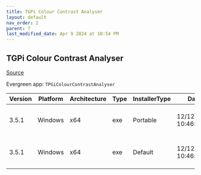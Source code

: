 ```yaml
---
title: TGPi Colour Contrast Analyser
layout: default
nav_order: 2
parent: T
last_modified_date: Apr 9 2024 at 10:54 PM
---
```


## TGPi Colour Contrast Analyser

[Source](https://www.tpgi.com/color-contrast-checker/)

Evergreen app: `TPGiColourContrastAnalyser`

| Version | Platform | Architecture | Type | InstallerType | Date                | Size     | URI                                                                                                                                                                                          |
| ------- | -------- | ------------ | ---- | ------------- | ------------------- | -------- | -------------------------------------------------------------------------------------------------------------------------------------------------------------------------------------------- |
| 3.5.1   | Windows  | x64          | exe  | Portable      | 12/12/2023 10:46:47 | 67029192 | [https://github.com/ThePacielloGroup/CCAe/releases/download/v3.5.1/CCA-Portable-x64-3.5.1.exe](https://github.com/ThePacielloGroup/CCAe/releases/download/v3.5.1/CCA-Portable-x64-3.5.1.exe) |
| 3.5.1   | Windows  | x64          | exe  | Default       | 12/12/2023 10:46:47 | 67269520 | [https://github.com/ThePacielloGroup/CCAe/releases/download/v3.5.1/CCA-Setup-x64-3.5.1.exe](https://github.com/ThePacielloGroup/CCAe/releases/download/v3.5.1/CCA-Setup-x64-3.5.1.exe)       |
